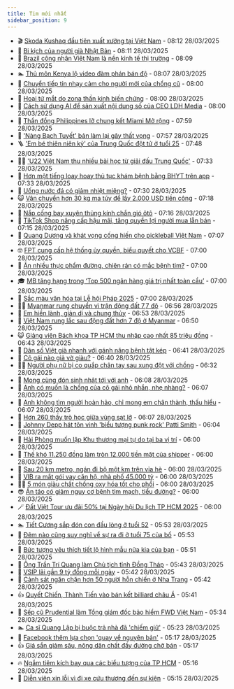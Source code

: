 ```yaml
---
title: Tim mới nhất
sidebar_position: 9
---
```


<!-- vnexpress-tin-moi-nhat:START -->
- 🎬 [Skoda Kushaq đầu tiên xuất xưởng tại Việt Nam](https://vnexpress.net/skoda-kushaq-dau-tien-xuat-xuong-tai-viet-nam-4866539.html) - 08:12 28/03/2025
- 🐎 [Bi kịch của người già Nhật Bản](https://vnexpress.net/bi-kich-cua-nguoi-gia-nhat-ban-4866171.html) - 08:11 28/03/2025
- 🦍 [Brazil công nhận Việt Nam là nền kinh tế thị trường](https://vnexpress.net/brazil-cong-nhan-viet-nam-la-nen-kinh-te-thi-truong-4867040.html) - 08:09 28/03/2025
- 🏊 [Thủ môn Kenya lộ video đàm phán bán độ](https://vnexpress.net/thu-mon-kenya-lo-video-dam-phan-ban-do-4867078.html) - 08:07 28/03/2025
- 🎊 [Chuyển tiếp tin nhạy cảm cho người mới của chồng cũ](https://vnexpress.net/chuyen-tiep-tin-nhay-cam-cho-nguoi-moi-cua-chong-cu-4867020.html) - 08:00 28/03/2025
- 🎃 [Hoại tử mắt do zona thần kinh biến chứng](https://vnexpress.net/hoai-tu-mat-do-zona-than-kinh-bien-chung-4867055.html) - 08:00 28/03/2025
- 🧰 [Cách sử dụng AI để sản xuất nội dung số của CEO LDH Media](https://vnexpress.net/cach-su-dung-ai-de-san-xuat-noi-dung-so-cua-ceo-ldh-media-4866896.html) - 08:00 28/03/2025
- 🔭 [Thần đồng Philippines lỡ chung kết Miami Mở rộng](https://vnexpress.net/than-dong-philippines-lo-chung-ket-miami-mo-rong-4867071.html) - 07:59 28/03/2025
- 🫶 [&#39;Nàng Bạch Tuyết&#39; bản làm lại gây thất vọng](https://vnexpress.net/giai-tri/phim/thu-vien-phim/snow-white-788) - 07:57 28/03/2025
- 🪜 [&#39;Em bé thiên niên kỷ&#39; của Trung Quốc đột tử ở tuổi 25](https://vnexpress.net/em-be-thien-nien-ky-cua-trung-quoc-dot-tu-o-tuoi-25-4867046.html) - 07:48 28/03/2025
- 👨‍🏫 [&#39;U22 Việt Nam thu nhiều bài học từ giải đấu Trung Quốc&#39;](https://vnexpress.net/u22-viet-nam-thu-nhieu-bai-hoc-tu-giai-dau-trung-quoc-4867035.html) - 07:33 28/03/2025
- 🎊 [Hơn một tiếng loay hoay thủ tục khám bệnh bằng BHYT trên app](https://vnexpress.net/hon-mot-tieng-loay-hoay-khong-xong-thu-tuc-kham-benh-bang-bhyt-tren-app-4866951.html) - 07:33 28/03/2025
- 🎊 [Uống nước đá có giảm nhiệt miệng?](https://vnexpress.net/uong-nuoc-da-co-giam-nhiet-mieng-4866973.html) - 07:30 28/03/2025
- 😺 [Vận chuyển hơn 30 kg ma túy để lấy 2.000 USD tiền công](https://vnexpress.net/van-chuyen-hon-30-kg-ma-tuy-de-lay-2-000-usd-tien-cong-4867030.html) - 07:18 28/03/2025
- 🐘 [Nắp cống bay xuyên thủng kính chắn gió ôtô](https://vnexpress.net/nap-cong-bay-xuyen-thung-kinh-chan-gio-oto-4867017.html) - 07:16 28/03/2025
- 🌁 [TikTok Shop nâng cấp hậu mãi, tăng quyền lợi người mua lẫn bán](https://vnexpress.net/tiktok-shop-nang-cap-hau-mai-tang-quyen-loi-nguoi-mua-lan-ban-4866721.html) - 07:15 28/03/2025
- 🐲 [Quang Dương và khát vọng cống hiến cho pickleball Việt Nam](https://vnexpress.net/quang-duong-va-khat-vong-cong-hien-cho-pickleball-viet-nam-4866881.html) - 07:07 28/03/2025
- 🤓 [FPT cung cấp hệ thống ủy quyền, biểu quyết cho VCBF](https://vnexpress.net/fpt-cung-cap-he-thong-uy-quyen-bieu-quyet-cho-vcbf-4867038.html) - 07:00 28/03/2025
- 💪 [Ăn nhiều thực phẩm đường, chiên rán có mắc bệnh tim?](https://vnexpress.net/an-nhieu-thuc-pham-duong-chien-ran-co-mac-benh-tim-4866936.html) - 07:00 28/03/2025
- 🎓 [MB tăng hạng trong ‘Top 500 ngân hàng giá trị nhất toàn cầu’](https://vnexpress.net/mb-tang-hang-trong-top-500-ngan-hang-gia-tri-nhat-toan-cau-4866872.html) - 07:00 28/03/2025
- 🫣 [Sắc màu văn hóa tại Lễ hội Pháp 2025](https://vnexpress.net/sac-mau-van-hoa-tai-le-hoi-phap-2025-4866503.html) - 07:00 28/03/2025
- 🧑‍💻 [Myanmar rung chuyển vì trận động đất 7,7 độ](https://vnexpress.net/myanmar-rung-chuyen-vi-tran-dong-dat-7-7-do-4867037.html) - 06:56 28/03/2025
- 🐲 [Em hiền lành, giản dị và chung thủy](https://vnexpress.net/em-hien-lanh-gian-di-va-chung-thuy-4866291.html) - 06:53 28/03/2025
- 🌝 [Việt Nam rung lắc sau động đất hơn 7 độ ở Myanmar](https://vnexpress.net/viet-nam-rung-lac-sau-dong-dat-hon-7-do-o-myanmar-4867036.html) - 06:50 28/03/2025
- 😺 [Giảng viên Bách khoa TP HCM thu nhập cao nhất 85 triệu đồng](https://vnexpress.net/giang-vien-bach-khoa-tp-hcm-thu-nhap-cao-nhat-85-trieu-dong-4866968.html) - 06:43 28/03/2025
- 🐎 [Dân số Việt già nhanh với gánh nặng bệnh tật kép](https://vnexpress.net/dan-so-viet-gia-nhanh-voi-ganh-nang-benh-tat-kep-4866768.html) - 06:41 28/03/2025
- 🎡 [Cô gái nào giả vờ giàu?](https://vnexpress.net/cau-do-iq-thu-tai-suy-luan-co-gai-nao-gia-vo-giau-4866586.html) - 06:40 28/03/2025
- 👨‍🏫 [Người phụ nữ bị co quắp chân tay sau xung đột với chồng](https://vnexpress.net/nguoi-phu-nu-bi-co-quap-chan-tay-sau-xung-dot-voi-chong-4866852.html) - 06:32 28/03/2025
- 🦆 [Mong cùng đón sinh nhật tới với anh](https://vnexpress.net/mong-cung-don-sinh-nhat-toi-voi-anh-4866288.html) - 06:08 28/03/2025
- 🚦 [Anh có muốn là chồng của cô gái nhỏ nhắn, nhẹ nhàng?](https://vnexpress.net/anh-co-muon-la-chong-cua-co-gai-nho-nhan-nhe-nhang-4866287.html) - 06:07 28/03/2025
- 💫 [Anh không tìm người hoàn hảo, chỉ mong em chân thành, thấu hiểu](https://vnexpress.net/anh-khong-tim-nguoi-hoan-hao-chi-mong-em-chan-thanh-thau-hieu-4866290.html) - 06:07 28/03/2025
- 🎉 [Hơn 260 thầy trò học giữa vùng sạt lở](https://vnexpress.net/hon-260-thay-tro-hoc-giua-vung-sat-lo-4866128.html) - 06:07 28/03/2025
- 🌋 [Johnny Depp hát tôn vinh &#39;biểu tượng punk rock&#39; Patti Smith](https://vnexpress.net/johnny-depp-hat-ton-vinh-bieu-tuong-punk-rock-patti-smith-4866909.html) - 06:04 28/03/2025
- 🤖 [Hải Phòng muốn lập Khu thương mại tự do tại ba vị trí](https://vnexpress.net/hai-phong-muon-lap-khu-thuong-mai-tu-do-tai-ba-vi-tri-4867008.html) - 06:00 28/03/2025
- 🦏 [Thế khó 11.250 đồng làm tròn 12.000 tiền mặt của shipper](https://vnexpress.net/shipper-kho-tien-le-thanh-toan-chuyen-khoan-hay-tien-mat-4866493.html) - 06:00 28/03/2025
- 🦩 [Sau 20 km metro, ngán đi bộ một km trên vỉa hè](https://vnexpress.net/can-phai-gianh-lai-via-he-cho-nguoi-di-bo-4866880.html) - 06:00 28/03/2025
- 👺 [VIB ra mắt gói vay căn hộ, nhà phố 45.000 tỷ](https://vnexpress.net/vib-ra-mat-goi-vay-can-ho-nha-pho-45-000-ty-4867011.html) - 06:00 28/03/2025
- 🧑‍🏫 [5 món giàu chất chống oxy hóa tốt cho phổi](https://vnexpress.net/5-mon-giau-chat-chong-oxy-hoa-tot-cho-phoi-4866970.html) - 06:00 28/03/2025
- 😎 [Ăn táo có giảm nguy cơ bệnh tim mạch, tiểu đường?](https://vnexpress.net/an-tao-co-giam-nguy-co-benh-tim-mach-tieu-duong-4866954.html) - 06:00 28/03/2025
- 🪄 [Đất Việt Tour ưu đãi 50% tại Ngày hội Du lịch TP HCM 2025](https://vnexpress.net/dat-viet-tour-uu-dai-50-tai-ngay-hoi-du-lich-tp-hcm-2025-4866730.html) - 06:00 28/03/2025
- 🏊 [Tiết Cương sắp đón con đầu lòng ở tuổi 52](https://vnexpress.net/tiet-cuong-sap-don-con-dau-long-o-tuoi-52-4867016.html) - 05:53 28/03/2025
- 💃 [Đêm nào cũng suy nghĩ về sự ra đi ở tuổi 75 của bố](https://vnexpress.net/dem-nao-cung-suy-nghi-ve-su-ra-di-o-tuoi-75-cua-bo-4866847.html) - 05:53 28/03/2025
- 🦆 [Bức tượng yêu thích tiết lộ hình mẫu nửa kia của bạn](https://vnexpress.net/trac-nghiem-tinh-cach-doan-tinh-cach-buc-tuong-yeu-thich-tiet-lo-hinh-mau-nua-kia-cua-ban-4866495.html) - 05:51 28/03/2025
- 🎊 [Ông Trần Trí Quang làm Chủ tịch tỉnh Đồng Tháp](https://vnexpress.net/ong-tran-tri-quang-lam-chu-tich-tinh-dong-thap-4867014.html) - 05:43 28/03/2025
- 👺 [VSIP lãi gần 9 tỷ đồng mỗi ngày](https://vnexpress.net/vsip-lai-gan-9-ty-dong-moi-ngay-4866901.html) - 05:42 28/03/2025
- 🎡 [Cảnh sát ngăn chặn hơn 50 người hỗn chiến ở Nha Trang](https://vnexpress.net/canh-sat-ngan-chan-hon-50-nguoi-hon-chien-o-nha-trang-4867012.html) - 05:42 28/03/2025
- 👍 [Quyết Chiến, Thành Tiến vào bán kết billiard châu Á](https://vnexpress.net/quyet-chien-thanh-tien-vao-ban-ket-billiard-chau-a-4867015.html) - 05:41 28/03/2025
- 🐎 [Sếp cũ Prudential làm Tổng giám đốc bảo hiểm FWD Việt Nam](https://vnexpress.net/ong-phuong-tien-minh-lam-tong-giam-doc-bao-hiem-fwd-viet-nam-4867006.html) - 05:34 28/03/2025
- 🏊 [Ca sĩ Quang Lập bị buộc trả nhà đã &#39;chiếm giữ&#39;](https://vnexpress.net/ca-si-quang-lap-bi-buoc-tra-nha-da-chiem-giu-4867010.html) - 05:23 28/03/2025
- 🦩 [Facebook thêm lựa chọn &#39;quay về nguyên bản&#39;](https://vnexpress.net/facebook-them-lua-chon-quay-ve-nguyen-ban-4866947.html) - 05:17 28/03/2025
- 👍 [Giá sắn giảm sâu, nông dân chất đầy đường chờ bán](https://vnexpress.net/gia-san-giam-sau-nong-dan-chat-day-duong-cho-ban-4866247.html) - 05:17 28/03/2025
- 🔥 [Ngắm tiêm kích bay qua các biểu tượng của TP HCM](https://vnexpress.net/ngam-tiem-kich-bay-qua-cac-bieu-tuong-cua-tp-hcm-4866975.html) - 05:16 28/03/2025
- 💄 [Diễn viên xin lỗi vì đi xe cứu thương đến sự kiện](https://vnexpress.net/dien-vien-xin-loi-vi-di-xe-cuu-thuong-den-su-kien-4867002.html) - 05:15 28/03/2025<!-- vnexpress-tin-moi-nhat:END -->
